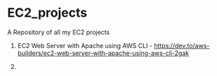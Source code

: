 # EC2_projects
A Repository of all my EC2 projects


1. EC2 Web Server with Apache using AWS CLI - https://dev.to/aws-builders/ec2-web-server-with-apache-using-aws-cli-2gak

2. 

